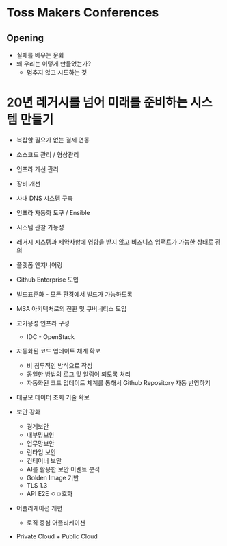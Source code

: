 # Toss Makers Conferences 

## Opening 

- 실패를 배우는 문화 
- 왜 우리는 이렇게 만들었는가? 
  - 멈추지 않고 시도하는 것  

# 20년 레거시를 넘어 미래를 준비하는 시스템 만들기 

- 복잡할 필요가 없는 결제 연동 
- 소스코드 관리 / 형상관리 
- 인프라 개선 관리 
- 장비 개선 
- 사내 DNS 시스템 구축 
- 인프라 자동화 도구 / Ensible 
- 시스템 관찰 가능성
- 레거시 시스템과 제약사항에 영향을 받지 않고 비즈니스 임팩트가 가능한 상태로 정의 
- 플랫폼 엔지니어링 

- Github Enterprise 도입 
- 빌드표준화 - 모든 환경에서 빌드가 가능하도록 
- MSA 아키텍처로의 전환 및 쿠버네티스 도입 
- 고가용성 인프라 구성 
   - IDC - OpenStack 
- 자동화된 코드 업데이트 체계 확보 
   - 비 침투적인 방식으로 작성 
   - 동일한 방법의 로그 및 알림이 되도록 처리 
   - 자동화된 코드 업데이트 체계를 통해서 Github Repository 자동 반영하기 
- 대규모 데이터 조회 기술 확보  
- 보안 강화 
  - 경계보안 
  - 내부망보안
  - 업무망보안
  - 런타임 보안
  - 컨테이너 보안 
  - AI를 활용한 보안 이벤트 분석 
  - Golden Image 기반  
  - TLS 1.3 
  - API E2E ㅇㅁ호화 
- 어플리케이션 개편 
  - 로직 중심 어플리케이션 
- Private Cloud + Public Cloud 
